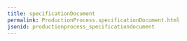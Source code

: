 ```yaml
---
title: specificationDocument
permalink: ProductionProcess.specificationDocument.html
jsonid: productionprocess_specificationdocument
---
```

